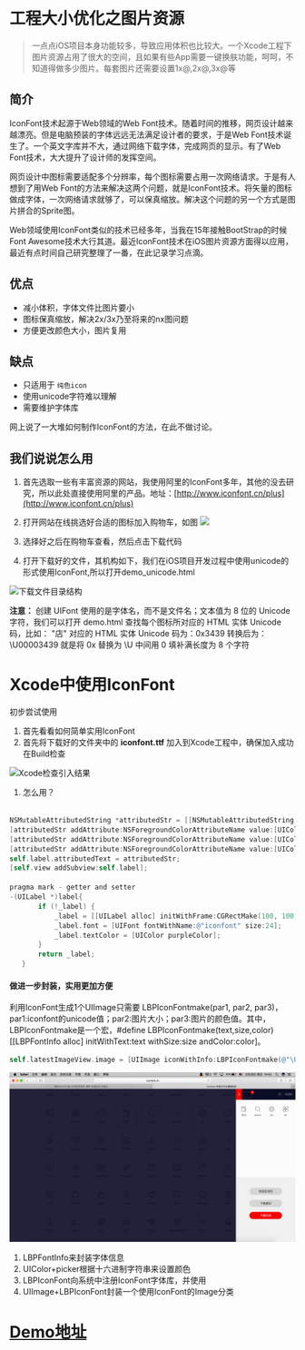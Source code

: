 # 工程大小优化之图片资源

> 一点点iOS项目本身功能较多，导致应用体积也比较大。一个Xcode工程下图片资源占用了很大的空间，且如果有些App需要一键换肤功能，呵呵，不知道得做多少图片。每套图片还需要设置1x@,2x@,3x@等

## 简介

IconFont技术起源于Web领域的Web Font技术。随着时间的推移，网页设计越来越漂亮。但是电脑预装的字体远远无法满足设计者的要求，于是Web Font技术诞生了。一个英文字库并不大，通过网络下载字体，完成网页的显示。有了Web Font技术，大大提升了设计师的发挥空间。

网页设计中图标需要适配多个分辨率，每个图标需要占用一次网络请求。于是有人想到了用Web Font的方法来解决这两个问题，就是IconFont技术。将矢量的图标做成字体，一次网络请求就够了，可以保真缩放。解决这个问题的另一个方式是图片拼合的Sprite图。

Web领域使用IconFont类似的技术已经多年，当我在15年接触BootStrap的时候Font Awesome技术大行其道。最近IconFont技术在iOS图片资源方面得以应用，最近有点时间自己研究整理了一番，在此记录学习点滴。

## 优点

* 减小体积，字体文件比图片要小
* 图标保真缩放，解决2x/3x乃至将来的nx图问题
* 方便更改颜色大小，图片复用

## 缺点

* 只适用于
  `纯色icon`
* 使用unicode字符难以理解
* 需要维护字体库

网上说了一大堆如何制作IconFont的方法，在此不做讨论。

## 我们说说怎么用

1. 首先选取一些有丰富资源的网站，我使用阿里的IconFont多年，其他的没去研究，所以此处直接使用阿里的产品。地址：[http://www.iconfont.cn/plus](http://www.iconfont.cn/plus)

2. 打开网站在线挑选好合适的图标加入购物车，如图
![](https://raw.githubusercontent.com/FantasticLBP/knowledge-kit/master/assets/2017-05-28-iconfontPickUp.png)

1. 选择好之后在购物车查看，然后点击下载代码

2. 打开下载好的文件，其机构如下，我们在iOS项目开发过程中使用unicode的形式使用IconFont,所以打开demo\_unicode.html

![下载文件目录结构](https://raw.githubusercontent.com/FantasticLBP/knowledge-kit/master/assets/2017-05-28-iconfontWorkDirectory.png)


**注意：** 创建 UIFont 使用的是字体名，而不是文件名；文本值为 8 位的 Unicode 字符，我们可以打开 demo.html 查找每个图标所对应的 HTML 实体 Unicode 码，比如： "店" 对应的 HTML 实体 Unicode 码为：0x3439 转换后为：\U00003439 就是将 0x 替换为 \U 中间用 0 填补满长度为 8 个字符

# Xcode中使用IconFont

初步尝试使用

1. 首先看看如何简单实用IconFont
2. 首先将下载好的文件夹中的 **iconfont.ttf** 加入到Xcode工程中，确保加入成功在Build检查

![Xcode检查引入结果](https://raw.githubusercontent.com/FantasticLBP/knowledge-kit/master/assets/2017-05-28-iconfintWorkSetting.png)

1. 怎么用？

```Objective-c

NSMutableAttributedString *attributedStr = [[NSMutableAttributedString alloc] initWithString:@"\U0000e696  \U0000e6ab  \U0000e6ac  \U0000e6ae"];
[attributedStr addAttribute:NSForegroundColorAttributeName value:[UIColor redColor] range:NSMakeRange(0, 1)];
[attributedStr addAttribute:NSForegroundColorAttributeName value:[UIColor orangeColor] range:NSMakeRange(3, 1)];
[attributedStr addAttribute:NSForegroundColorAttributeName value:[UIColor blackColor] range:NSMakeRange(9, 1)];
self.label.attributedText = attributedStr;
[self.view addSubview:self.label];

pragma mark - getter and setter
-(UILabel *)label{
       if (!_label) {
           _label = [[UILabel alloc] initWithFrame:CGRectMake(100, 100, BoundWidth-200, 40)];
           _label.font = [UIFont fontWithName:@"iconfont" size:24];
           _label.textColor = [UIColor purpleColor];
       }
       return _label;
   }
```

#### 做进一步封装，实用更加方便

利用IconFont生成1个UIImage只需要 LBPIconFontmake(par1, par2, par3)，par1:iconfont的unicode值；par2:图片大小；par3:图片的颜色值。其中，LBPIconFontmake是一个宏，#define LBPIconFontmake(text,size,color) [[LBPFontInfo alloc] initWithText:text withSize:size andColor:color]。

```Objective-c
self.latestImageView.image = [UIImage iconWithInfo:LBPIconFontmake(@"\U0000e6ac", 60, @"000066") ];
```
![封装后的工程目录结构](./../assets/2017-05-28-iconfont.png)

1. LBPFontInfo来封装字体信息
2. UIColor+picker根据十六进制字符串来设置颜色
3. LBPIconFont向系统中注册IconFont字体库，并使用
4. UIImage+LBPIconFont封装一个使用IconFont的Image分类


# [Demo地址](https://github.com/FantasticLBP/IconFont_Demo)


